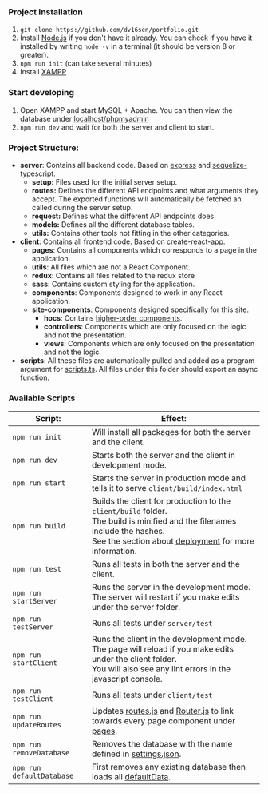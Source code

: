 ### Project Installation
1. `git clone https://github.com/dv16sen/portfolio.git`
2. Install [Node.js](https://nodejs.org/en/) if you don't have it already. You can check if you have it installed by writing `node -v` in a terminal (it should be version 8 or greater).
3. `npm run init` (can take several minutes)
4. Install [XAMPP](https://www.apachefriends.org/index.html)

### Start developing
1. Open XAMPP and start MySQL + Apache. You can then view the database under [localhost/phpmyadmin](http://localhost/phpmyadmin)
2. `npm run dev` and wait for both the server and client to start.

### Project Structure:
- **server**: Contains all backend code. Based on [express](https://expressjs.com/) and [sequelize-typescript](https://www.npmjs.com/package/sequelize-typescript).
    - **setup:** Files used for the initial server setup.
    - **routes:** Defines the different API endpoints and what arguments they accept. The exported functions will automatically be fetched an called during the server setup.
    - **request:** Defines what the different API endpoints does.
    - **models:** Defines all the different database tables.
    - **utils:** Contains other tools not fitting in the other categories.
- **client**: Contains all frontend code. Based on [create-react-app](https://github.com/facebook/create-react-app).
    - **pages**: Contains all components which corresponds to a page in the application.
    - **utils**: All files which are not a React Component.
    - **redux**: Contains all files related to the redux store
    - **sass**: Contains custom styling for the application.
    - **components**: Components designed to work in any React application.
    - **site-components**: Components designed specifically for this site.
        - **hocs**: Contains [higher-order components](https://reactjs.org/docs/higher-order-components.html).
        - **controllers**: Components which are only focused on the logic and not the presentation.
    	- **views**: Components which are only focused on the presentation and not the logic.
- **scripts**: All these files are automatically pulled and added as a program argument for [scripts.ts](./scripts.ts). All files under this folder should export an async function.

### Available Scripts
| Script:                   | Effect:                        |
| --------------------------| ------------------------------ |
| `npm run init`            | Will install all packages for both the server and the client. |
| `npm run dev`             | Starts both the server and the client in development mode. |
| `npm run start`           | Starts the server in production mode and tells it to serve `client/build/index.html` |
| `npm run build`           | Builds the client for production to the `client/build` folder.<br> The build is minified and the filenames include the hashes.<br> See the section about [deployment](https://facebook.github.io/create-react-app/docs/deployment) for more information. |
| `npm run test`            | Runs all tests in both the server and the client. |
| `npm run startServer`     | Runs the server in the development mode.<br> The server will restart if you make edits under the server folder.<br> |
| `npm run testServer`      | Runs all tests under `server/test` |
| `npm run startClient`     | Runs the client in the development mode.<br> The page will reload if you make edits under the client folder.<br> You will also see any lint errors in the javascript console. |
| `npm run testClient`      | Runs all tests under `client/test` |
| `npm run updateRoutes`    | Updates [routes.js](client/src/utils/constants/routes.js) and [Router.js](./client/src/Router.js) to link towards every page component under [pages](./client/src/pages). |
| `npm run removeDatabase`  | Removes the database with the name defined in [settings.json](./server/settings.json). |
| `npm run defaultDatabase` | First removes any existing database then loads all [defaultData](server/utils/constants/defaultData.ts). |
